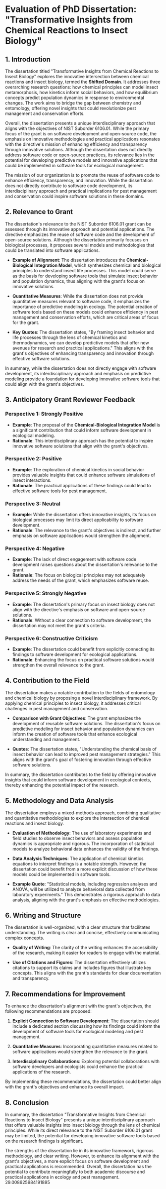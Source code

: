 # Evaluation of PhD Dissertation: "Transformative Insights from Chemical Reactions to Insect Biology"

## 1. Introduction
The dissertation titled "Transformative Insights from Chemical Reactions to Insect Biology" explores the innovative intersection between chemical reactions and insect biology, termed the **Shifted Domain**. It addresses three overarching research questions: how chemical principles can model insect metamorphosis, how kinetics inform social behaviors, and how equilibrium concepts predict population dynamics in response to environmental changes. The work aims to bridge the gap between chemistry and entomology, offering novel insights that could revolutionize pest management and conservation efforts.

Overall, the dissertation presents a unique interdisciplinary approach that aligns with the objectives of NIST Suborder 6106.01. While the primary focus of the grant is on software development and open-source code, the emphasis on innovative methodologies and practical applications resonates with the directive's mission of enhancing efficiency and transparency through innovative solutions. Although the dissertation does not directly address software code or open-source practices, its relevance lies in the potential for developing predictive models and innovative applications that could be implemented in software tools for ecological management.

The mission of our organization is to promote the reuse of software code to enhance efficiency, transparency, and innovation. While the dissertation does not directly contribute to software code development, its interdisciplinary approach and practical implications for pest management and conservation could inspire software solutions in these domains.

## 2. Relevance to Grant
The dissertation's relevance to the NIST Suborder 6106.01 grant can be assessed through its innovative approach and potential applications. The directive emphasizes the reuse of software code and the development of open-source solutions. Although the dissertation primarily focuses on biological processes, it proposes several models and methodologies that could be translated into software applications.

- **Example of Alignment**: The dissertation introduces the **Chemical-Biological Integration Model**, which synthesizes chemical and biological principles to understand insect life processes. This model could serve as the basis for developing software tools that simulate insect behavior and population dynamics, thus aligning with the grant's focus on innovative solutions.

- **Quantitative Measures**: While the dissertation does not provide quantitative measures relevant to software code, it emphasizes the importance of predictive modeling in ecology. The potential creation of software tools based on these models could enhance efficiency in pest management and conservation efforts, which are critical areas of focus for the grant.

- **Key Quotes**: The dissertation states, "By framing insect behavior and life processes through the lens of chemical kinetics and thermodynamics, we can develop predictive models that offer new avenues for research and practical applications." This aligns with the grant's objectives of enhancing transparency and innovation through effective software solutions.

In summary, while the dissertation does not directly engage with software development, its interdisciplinary approach and emphasis on predictive modeling provide a foundation for developing innovative software tools that could align with the grant's objectives.

## 3. Anticipatory Grant Reviewer Feedback
### Perspective 1: Strongly Positive
- **Example**: The proposal of the **Chemical-Biological Integration Model** is a significant contribution that could inform software development in ecological modeling.
- **Rationale**: This interdisciplinary approach has the potential to inspire innovative software solutions that align with the grant's objectives.

### Perspective 2: Positive
- **Example**: The exploration of chemical kinetics in social behavior provides valuable insights that could enhance software simulations of insect interactions.
- **Rationale**: The practical applications of these findings could lead to effective software tools for pest management.

### Perspective 3: Neutral
- **Example**: While the dissertation offers innovative insights, its focus on biological processes may limit its direct applicability to software development.
- **Rationale**: The relevance to the grant's objectives is indirect, and further emphasis on software applications would strengthen the alignment.

### Perspective 4: Negative
- **Example**: The lack of direct engagement with software code development raises questions about the dissertation's relevance to the grant.
- **Rationale**: The focus on biological principles may not adequately address the needs of the grant, which emphasizes software reuse.

### Perspective 5: Strongly Negative
- **Example**: The dissertation's primary focus on insect biology does not align with the directive's emphasis on software and open-source solutions.
- **Rationale**: Without a clear connection to software development, the dissertation may not meet the grant's criteria.

### Perspective 6: Constructive Criticism
- **Example**: The dissertation could benefit from explicitly connecting its findings to software development for ecological applications.
- **Rationale**: Enhancing the focus on practical software solutions would strengthen the overall relevance to the grant.

## 4. Contribution to the Field
The dissertation makes a notable contribution to the fields of entomology and chemical biology by proposing a novel interdisciplinary framework. By applying chemical principles to insect biology, it addresses critical challenges in pest management and conservation.

- **Comparison with Grant Objectives**: The grant emphasizes the development of reusable software solutions. The dissertation's focus on predictive modeling for insect behavior and population dynamics can inform the creation of software tools that enhance ecological understanding and management.

- **Quotes**: The dissertation states, "Understanding the chemical basis of insect behavior can lead to improved pest management strategies." This aligns with the grant's goal of fostering innovation through effective software solutions.

In summary, the dissertation contributes to the field by offering innovative insights that could inform software development in ecological contexts, thereby enhancing the potential impact of the research.

## 5. Methodology and Data Analysis
The dissertation employs a mixed-methods approach, combining qualitative and quantitative methodologies to explore the intersection of chemical reactions and insect biology. 

- **Evaluation of Methodology**: The use of laboratory experiments and field studies to observe insect behaviors and assess population dynamics is appropriate and rigorous. The incorporation of statistical models to analyze behavioral data enhances the validity of the findings.

- **Data Analysis Techniques**: The application of chemical kinetics equations to interpret findings is a notable strength. However, the dissertation could benefit from a more explicit discussion of how these models could be implemented in software tools.

- **Example Quote**: "Statistical models, including regression analyses and ANOVA, will be utilized to analyze behavioral data collected from laboratory experiments." This demonstrates a rigorous approach to data analysis, aligning with the grant's emphasis on effective methodologies.

## 6. Writing and Structure
The dissertation is well-organized, with a clear structure that facilitates understanding. The writing is clear and concise, effectively communicating complex concepts.

- **Quality of Writing**: The clarity of the writing enhances the accessibility of the research, making it easier for readers to engage with the material.

- **Use of Citations and Figures**: The dissertation effectively utilizes citations to support its claims and includes figures that illustrate key concepts. This aligns with the grant's standards for clear documentation and transparency.

## 7. Recommendations for Improvement
To enhance the dissertation's alignment with the grant's objectives, the following recommendations are proposed:

1. **Explicit Connection to Software Development**: The dissertation should include a dedicated section discussing how its findings could inform the development of software tools for ecological modeling and pest management.

2. **Quantitative Measures**: Incorporating quantitative measures related to software applications would strengthen the relevance to the grant.

3. **Interdisciplinary Collaborations**: Exploring potential collaborations with software developers and ecologists could enhance the practical applications of the research.

By implementing these recommendations, the dissertation could better align with the grant's objectives and enhance its overall impact.

## 8. Conclusion
In summary, the dissertation "Transformative Insights from Chemical Reactions to Insect Biology" presents a unique interdisciplinary approach that offers valuable insights into insect biology through the lens of chemical principles. While its direct relevance to the NIST Suborder 6106.01 grant may be limited, the potential for developing innovative software tools based on the research findings is significant.

The strengths of the dissertation lie in its innovative framework, rigorous methodology, and clear writing. However, to enhance its alignment with the grant's objectives, a more explicit focus on software development and practical applications is recommended. Overall, the dissertation has the potential to contribute meaningfully to both academic discourse and practical applications in ecology and pest management. 29.008625984191895